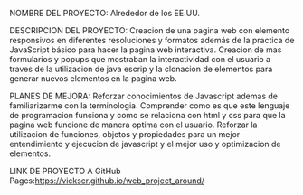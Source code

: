 NOMBRE DEL PROYECTO: Alrededor de los EE.UU.

DESCRIPCION DEL PROYECTO:
Creacion de una pagina web con elemento responsivos en diferentes resoluciones y formatos además de la practica de JavaScript básico para hacer la pagina web interactiva.
Creacion de mas formularios y popups que mostraban la interactividad con el usuario a traves de la utilizacion de java escrip y la clonacion de elementos para generar nuevos elementos en la pagina web.

PLANES DE MEJORA: Reforzar conocimientos de Javascript ademas de familiarizarme con la terminologia. Comprender como es que este lenguaje de programacion funciona y como se relaciona con html y css para que la pagina web funcione de manera optima con el usuario.
Reforzar la utilizacion de funciones, objetos y propiedades para un mejor entendimiento y ejecucion de javascript y el mejor uso y optimizacion de elementos.

LINK DE PROYECTO A GitHub Pages:https://vickscr.github.io/web_project_around/
